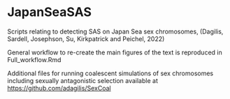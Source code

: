 # JapanSeaSAS
 Scripts relating to detecting SAS on Japan Sea sex chromosomes, (Dagilis, Sardell, Josephson, Su, Kirkpatrick and Peichel, 2022)
 
 General workflow to re-create the main figures of the text is reproduced in Full_workflow.Rmd
 
 Additional files for running coalescent simulations of sex chromosomes including sexually antagonistic selection available at https://github.com/adagilis/SexCoal 
